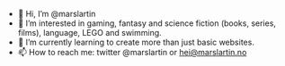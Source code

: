 - 👋 Hi, I’m @marslartin
- 👀 I’m interested in gaming, fantasy and science fiction (books, series, films), language, LEGO and swimming.
- 🌱 I’m currently learning to create more than just basic websites.
- 📫 How to reach me: twitter @marslartin or hei@marslartin.no
